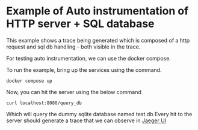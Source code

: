 # Example of Auto instrumentation of HTTP server + SQL database

This example shows a trace being generated which is composed of a http request and sql db handling -
both visible in the trace.

For testing auto instrumentation, we can use the docker compose. 

To run the example, bring up the services using the command.

```
docker compose up 
```

Now, you can hit the server using the below command
```
curl localhost:8080/query_db
```
Which will query the dummy sqlite database named test.db
Every hit to the server should generate a trace that we can observe in [Jaeger UI](http://localhost:16686/)
